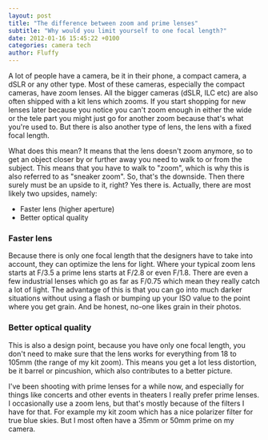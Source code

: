 ```yaml
---
layout: post
title: "The difference between zoom and prime lenses"
subtitle: "Why would you limit yourself to one focal length?"
date: 2012-01-16 15:45:22 +0100
categories: camera tech
author: Fluffy
---
```


A lot of people have a camera, be it in their phone, a compact camera, a dSLR or any other type. Most of these cameras, especially the compact cameras, have zoom lenses. All the bigger cameras (dSLR, ILC etc) are also often shipped with a kit lens which zooms. If you start shopping for new lenses later because you notice you can't zoom enough in either the wide or the tele part you might just go for another zoom because that's what you're used to. But there is also another type of lens, the lens with a fixed focal length.

<!--more-->

What does this mean? It means that the lens doesn't zoom anymore, so to get an object closer by or further away you need to walk to or from the subject. This means that you have to walk to "zoom", which is why this is also referred to as "sneaker zoom". So, that's the downside. Then there surely must be an upside to it, right? Yes there is. Actually, there are most likely two upsides, namely:

- Faster lens (higher aperture)
- Better optical quality

### Faster lens

Because there is only one focal length that the designers have to take into account, they can optimize the lens for light. Where your typical zoom lens starts at F/3.5 a prime lens starts at F/2.8 or even F/1.8. There are even a few industrial lenses which go as far as F/0.75 which mean they really catch a lot of light. The advantage of this is that you can go into much darker situations without using a flash or bumping up your ISO value to the point where you get grain. And be honest, no-one likes grain in their photos.

### Better optical quality

This is also a design point, because you have only one focal length, you don't need to make sure that the lens works for everything from 18 to 105mm (the range of my kit zoom). This means you get a lot less distortion, be it barrel or pincushion, which also contributes to a better picture.

I've been shooting with prime lenses for a while now, and especially for things like concerts and other events in theaters I really prefer prime lenses. I occasionally use a zoom lens, but that's mostly because of the filters I have for that. For example my kit zoom which has a nice polarizer filter for true blue skies. But I most often have a 35mm or 50mm prime on my camera.
